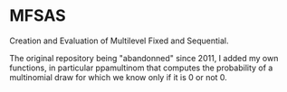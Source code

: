 # MFSAS
Creation and Evaluation of Multilevel Fixed and Sequential.

The original repository being "abandonned" since 2011, I added my own functions, in particular ppamultinom that computes the 
probability of a multinomial draw for which we know only if it is 0 or not 0. 

